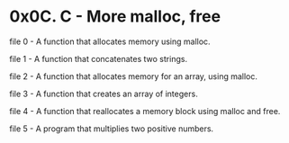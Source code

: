 # 0x0C. C - More malloc, free

file 0 - A function that allocates memory using malloc.

file 1 - A function that concatenates two strings.

file 2 - A function that allocates memory for an array, using malloc. 

file 3 - A function that creates an array of integers.

file 4 - A function that reallocates a memory block using malloc and free. 

file 5 - A program that multiplies two positive numbers.
